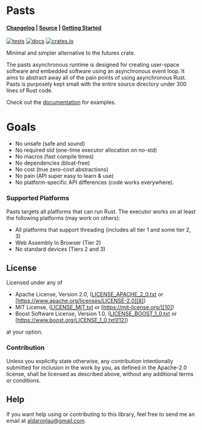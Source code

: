 # Pasts

#### [Changelog][3] | [Source][4] | [Getting Started][5]

[![tests](https://github.com/AldaronLau/pasts/workflows/tests/badge.svg)][2]
[![docs](https://docs.rs/pasts/badge.svg)][0]
[![crates.io](https://img.shields.io/crates/v/pasts.svg)][1]

Minimal and simpler alternative to the futures crate.

The pasts asynchronous runtime is designed for creating user-space software and
embedded software using an asynchronous event loop.  It aims to abstract away
all of the pain points of using asynchronous Rust.  Pasts is purposely kept
small with the entire source directory under 300 lines of Rust code.

Check out the [documentation][0] for examples.

# Goals
 - No unsafe (safe and sound)
 - No required std (one-time executor allocation on no-std)
 - No macros (fast compile times)
 - No dependencies (bloat-free)
 - No cost (true zero-cost abstractions)
 - No pain (API super easy to learn & use)
 - No platform-specific API differences (code works everywhere).

### Supported Platforms
Pasts targets all platforms that can run Rust.  The executor works
on at least the following platforms (may work on others):
 - All platforms that support threading (includes all tier 1 and some tier 2, 3)
 - Web Assembly In Browser (Tier 2)
 - No standard devices (Tiers 2 and 3)

## License
Licensed under any of
 - Apache License, Version 2.0, ([LICENSE_APACHE_2_0.txt][7]
   or [https://www.apache.org/licenses/LICENSE-2.0][8])
 - MIT License, ([LICENSE_MIT.txt][9] or [https://mit-license.org/][10])
 - Boost Software License, Version 1.0, ([LICENSE_BOOST_1_0.txt][11]
   or [https://www.boost.org/LICENSE_1_0.txt][12])

at your option.

### Contribution
Unless you explicitly state otherwise, any contribution intentionally submitted
for inclusion in the work by you, as defined in the Apache-2.0 license, shall be
licensed as described above, without any additional terms or conditions.

## Help
If you want help using or contributing to this library, feel free to send me an
email at [aldaronlau@gmail.com][13].

[0]: https://docs.rs/pasts
[1]: https://crates.io/crates/pasts
[2]: https://github.com/AldaronLau/pasts/actions?query=workflow%3Atests
[3]: https://github.com/AldaronLau/pasts/blob/main/CHANGELOG.md
[4]: https://github.com/AldaronLau/pasts
[5]: https://docs.rs/pasts#getting-started
[6]: https://aldaronlau.com/
[7]: https://github.com/AldaronLau/pasts/blob/main/LICENSE_APACHE_2_0.txt
[8]: https://www.apache.org/licenses/LICENSE-2.0
[9]: https://github.com/AldaronLau/pasts/blob/main/LICENSE_MIT.txt
[10]: https://mit-license.org/
[11]: https://github.com/AldaronLau/pasts/blob/main/LICENSE_BOOST_1_0.txt
[12]: https://www.boost.org/LICENSE_1_0.txt
[13]: mailto:aldaronlau@gmail.com
